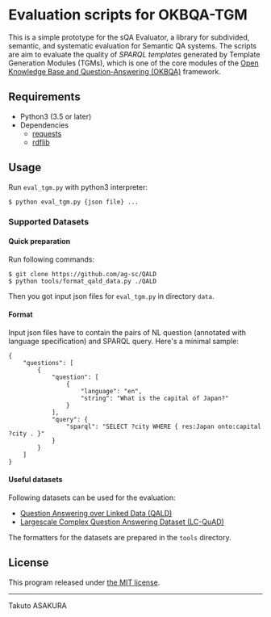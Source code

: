 # Evaluation scripts for OKBQA-TGM

This is a simple prototype for the sQA Evaluator, a library for subdivided, semantic, and systematic evaluation for Semantic QA systems. The scripts are aim to evaluate the quality of *SPARQL templates* generated by Template Generation Modules (TGMs), which is one of the core modules of the [Open Knowledge Base and Question-Answering (OKBQA)](http://www.okbqa.org/) framework.

## Requirements

* Python3 (3.5 or later)
* Dependencies
	* [requests](https://github.com/requests/requests)
	* [rdflib](https://rdflib.readthedocs.io/en/stable/)

## Usage

Run `eval_tgm.py` with python3 interpreter:

```
$ python eval_tgm.py {json file} ...
```

### Supported Datasets

#### Quick preparation

Run following commands:

```
$ git clone https://github.com/ag-sc/QALD
$ python tools/format_qald_data.py ./QALD
```

Then you got input json files for `eval_tgm.py` in directory `data`.

#### Format

Input json files have to contain the pairs of NL question (annotated with language specification) and SPARQL query. Here's a minimal sample:

```
{
    "questions": [
        {
            "question": [
                {
                    "language": "en",
                    "string": "What is the capital of Japan?"
                }
            ],
            "query": {
                "sparql": "SELECT ?city WHERE { res:Japan onto:capital ?city . }"
            }
        }
    ]
}
```

#### Useful datasets

Following datasets can be used for the evaluation:

* [Question Answering over Linked Data (QALD)](https://qald.sebastianwalter.org/)
* [Largescale Complex Question Answering Dataset (LC-QuAD)](https://figshare.com/projects/LC-QuAD/21812)

The formatters for the datasets are prepared in the `tools` directory.

## License

This program released under [the MIT license](./LICENSE).

---

Takuto ASAKURA